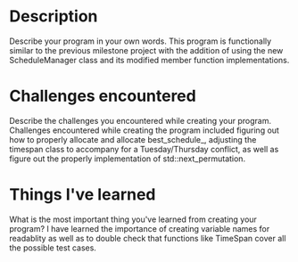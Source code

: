 # Description
Describe your program in your own words.
This program is functionally similar to the previous milestone project with the
addition of using the new ScheduleManager class and its modified member
function implementations.
# Challenges encountered
Describe the challenges you encountered while creating your program.
Challenges encountered while creating the program included figuring out how to
properly allocate and allocate best_schedule_, adjusting the timespan class
to accompany for a Tuesday/Thursday conflict, as well as figure out the properly
implementation of std::next_permutation.
# Things I've learned
What is the most important thing you've learned from creating your program?
I have learned the importance of creating variable names for readablity as well
as to double check that functions like TimeSpan cover all the possible test cases.
